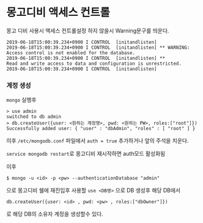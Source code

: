 # 몽고디비 액세스 컨트롤

몽고 디비 사용시 액세스 컨트롤설정 하지 않을시 Warning문구를 띄운다.

```
2019-06-18T15:00:39.234+0900 I CONTROL  [initandlisten] 
2019-06-18T15:00:39.234+0900 I CONTROL  [initandlisten] ** WARNING: Access control is not enabled for the database.
2019-06-18T15:00:39.234+0900 I CONTROL  [initandlisten] **          Read and write access to data and configuration is unrestricted.
2019-06-18T15:00:39.234+0900 I CONTROL  [initandlisten] 
```

### 계정 생성

```mongo``` 실행후

```
> use admin
switched to db admin
> db.createUser({user: <원하는 계정명>, pwd: <원하는 PW>, roles:["root"]})
Successfully added user: { "user" : "dbAdmin", "roles" : [ "root" ] }
```

이후 ```/etc/mongodb.conf``` 파일에서 ```auth = true``` 추가하거나 앞의 주석을 치운다.

```service mongodb restart```로 몽고디비 재시작하면 auth모드 활성화됨

이후 

```
$ mongo -u <id> -p <pw> --authenticationDatabase "admin"
```

으로 몽고디비 쉘에 재진입후 사용할 ```use <DB명>``` 으로 DB 생성후 해당 DB에서

```
db.createUser({user: <id> , pwd: <pw> , roles:["dbOwner"]})
```

로 해당 DB의 소유자 계정을 생성할수 있다.
